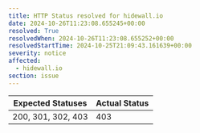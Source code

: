 ```yaml
---
title: HTTP Status resolved for hidewall.io
date: 2024-10-26T11:23:08.655245+00:00
resolved: True
resolvedWhen: 2024-10-26T11:23:08.655252+00:00
resolvedStartTime: 2024-10-25T21:09:43.161639+00:00
severity: notice
affected:
  - hidewall.io
section: issue
---
```


| Expected Statuses | Actual Status  |
|-------------------|----------------|
| 200, 301, 302, 403 | 403 |
